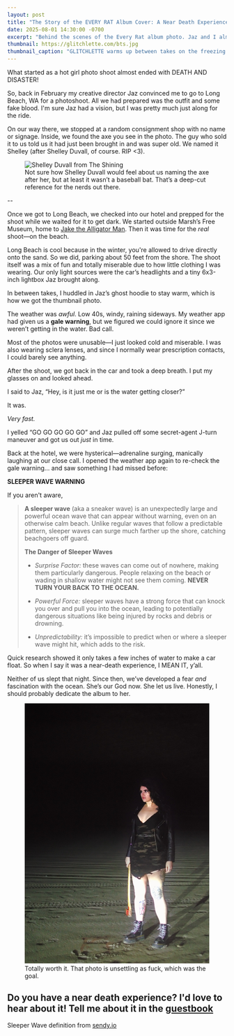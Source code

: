 ```yaml
---
layout: post
title: "The Story of the EVERY RAT Album Cover: A Near Death Experience"
date: 2025-08-01 14:30:00 -0700
excerpt: "Behind the scenes of the Every Rat album photo. Jaz and I almost died."
thumbnail: https://glitchlette.com/bts.jpg
thumbnail_caption: "GLITCHLETTE warms up between takes on the freezing beach in February."
---
```

What started as a hot girl photo shoot almost ended with DEATH AND DISASTER! 

So, back in February my creative director Jaz convinced me to go to Long Beach, WA for a photoshoot. All we had prepared was the outfit and some fake blood. I'm sure Jaz had a vision, but I was pretty much just along for the ride. 


On our way there, we stopped at a random consignment shop with no name or signage. Inside, we found the axe you see in the photo. The guy who sold it to us told us it had just been brought in and was super old. We named it Shelley (after Shelley Duvall, of course. RIP <3).

<figure>
  <img src="https://pyxis.nymag.com/v1/imgs/481/940/29ff3982bc6fc7b699a298fe651df6808b-08-shelley-duvall-the-shining.1x.rsquare.w1400.jpg" alt="Shelley Duvall from The Shining" class="blog-post-image">
  <figcaption>Not sure how Shelley Duvall would feel about us naming the axe after her, but at least it wasn’t a baseball bat. That’s a deep-cut reference for the nerds out there.</figcaption>
</figure>

--

Once we got to Long Beach, we checked into our hotel and prepped for the shoot while we waited for it to get dark. We started outside Marsh’s Free Museum, home to [Jake the Alligator Man](https://en.wikipedia.org/wiki/Jake_the_Alligator_Man). Then it was time for the *real* shoot—on the beach.

Long Beach is cool because in the winter, you're allowed to drive directly onto the sand. So we did, parking about 50 feet from the shore. The shoot itself was a mix of fun and totally miserable due to how little clothing I was wearing. Our only light sources were the car’s headlights and a tiny 6x3-inch lightbox Jaz brought along.

In between takes, I huddled in Jaz’s ghost hoodie to stay warm, which is how we got the thumbnail photo.

The weather was *awful*. Low 40s, windy, raining sideways. My weather app had given us a **gale warning**, but we figured we could ignore it since we weren’t getting in the water. Bad call.

Most of the photos were unusable—I just looked cold and miserable. I was also wearing sclera lenses, and since I normally wear prescription contacts, I could barely see anything.

After the shoot, we got back in the car and took a deep breath. I put my glasses on and looked ahead.

I said to Jaz, “Hey, is it just me or is the water getting closer?”

It was.

*Very fast.*

I yelled “GO GO GO GO GO” and Jaz pulled off some secret-agent J-turn maneuver and got us out *just* in time.

Back at the hotel, we were hysterical—adrenaline surging, manically laughing at our close call. I opened the weather app again to re-check the gale warning… and saw something I had missed before:

 **SLEEPER WAVE WARNING**

 If you aren't aware, 
> 
> **A sleeper wave** (aka a sneaker wave) is an unexpectedly large and powerful ocean wave that can appear without warning, even on an otherwise calm beach. Unlike regular waves that follow a predictable pattern, sleeper waves can surge much farther up the shore, catching beachgoers off guard.
>
> 
> **The Danger of Sleeper Waves**
> 
> - *Surprise Factor:* these waves can come out of nowhere, making them particularly dangerous. People relaxing on the beach or wading in shallow water might not see them coming. **NEVER TURN YOUR BACK TO THE OCEAN.**
> 
> - *Powerful Force:* sleeper waves have a strong force that can knock you over and pull you into the ocean, leading to potentially dangerous situations like being injured by rocks and debris or drowning.
> 
> - *Unpredictability:* it’s impossible to predict when or where a sleeper wave might hit, which adds to the risk.


Quick research showed it only takes a few inches of water to make a car float. So when I say it was a near-death experience, I MEAN IT, y’all. 

Neither of us slept that night. Since then, we’ve developed a fear *and* fascination with the ocean. She’s our God now. She let us live. Honestly, I should probably dedicate the album to her.

<figure>
  <img src="/photos/EVERYRAT_OG.jpg" alt="Original Every Rat album cover" class="blog-post-image">
  <figcaption>Totally worth it. That photo is unsettling as fuck, which was the goal.</figcaption>
</figure>

**Do you have a near death experience? I'd love to hear about it! Tell me about it in the [guestbook](glitchlette.com/guestbook)**
--
Sleeper Wave definition from [sendy.io](sendy.io)
